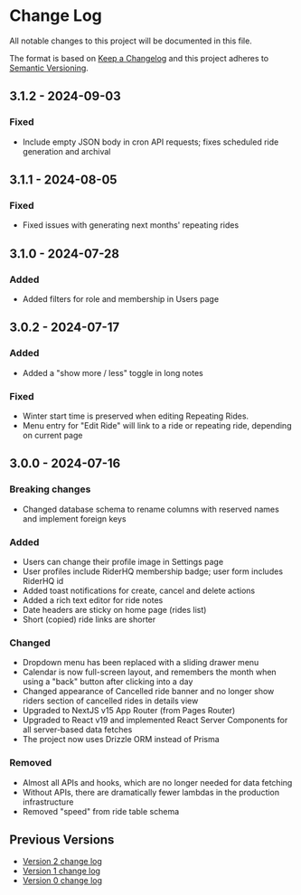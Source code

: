 # Change Log

All notable changes to this project will be documented in this file.

The format is based on [Keep a Changelog](http://keepachangelog.com/)
and this project adheres to [Semantic Versioning](http://semver.org/).

## 3.1.2 - 2024-09-03

### Fixed

- Include empty JSON body in cron API requests; fixes scheduled ride generation and archival

## 3.1.1 - 2024-08-05

### Fixed

- Fixed issues with generating next months' repeating rides

## 3.1.0 - 2024-07-28

### Added

- Added filters for role and membership in Users page

## 3.0.2 - 2024-07-17

### Added

- Added a "show more / less" toggle in long notes

### Fixed

- Winter start time is preserved when editing Repeating Rides.
- Menu entry for "Edit Ride" will link to a ride or repeating ride, depending on current page

## 3.0.0 - 2024-07-16

### Breaking changes

- Changed database schema to rename columns with reserved names and implement foreign keys

### Added

- Users can change their profile image in Settings page
- User profiles include RiderHQ membership badge; user form includes RiderHQ id
- Added toast notifications for create, cancel and delete actions
- Added a rich text editor for ride notes
- Date headers are sticky on home page (rides list)
- Short (copied) ride links are shorter

### Changed

- Dropdown menu has been replaced with a sliding drawer menu
- Calendar is now full-screen layout, and remembers the month when using a "back" button after clicking into a day
- Changed appearance of Cancelled ride banner and no longer show riders section of cancelled rides in details view
- Upgraded to NextJS v15 App Router (from Pages Router)
- Upgraded to React v19 and implemented React Server Components for all server-based data fetches
- The project now uses Drizzle ORM instead of Prisma

### Removed

- Almost all APIs and hooks, which are no longer needed for data fetching
- Without APIs, there are dramatically fewer lambdas in the production infrastructure
- Removed "speed" from ride table schema

## Previous Versions

- [Version 2 change log](./CHANGELOG-v2.md)
- [Version 1 change log](./CHANGELOG-v1.md)
- [Version 0 change log](./CHANGELOG-v0.md)
